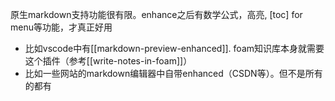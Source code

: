 原生markdown支持功能很有限。enhance之后有数学公式，高亮, [toc] for menu等功能，才真正好用
- 比如vscode中有[[markdown-preview-enhanced]]. foam知识库本身就需要这个插件（参考[[write-notes-in-foam]]）
- 比如一些网站的markdown编辑器中自带enhanced（CSDN等）。但不是所有的都有